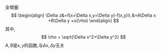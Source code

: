 全增量:
$$
\begin{align}
\Delta z&=f(x+\Delta x,y+\Delta y)-f(x,y)\\
&=A\Delta x +B\Delta y +o(\rho)
\end{align}
$$
其中,
$$
\rho = \sqrt{\Delta x^2+\Delta y^2}
$$
$A,B$是$x,y$的函数,与$\Delta x , \Delta y$无关
